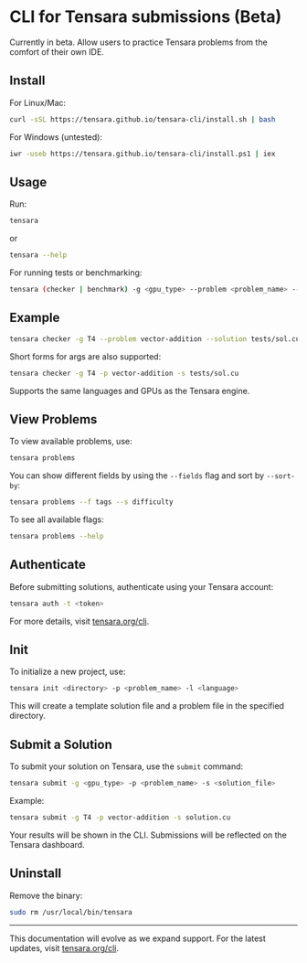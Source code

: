 # CLI for Tensara submissions (Beta)

Currently in beta. Allow users to practice Tensara problems from the comfort of their own IDE.  

## Install
For Linux/Mac:
```bash
curl -sSL https://tensara.github.io/tensara-cli/install.sh | bash
```

For Windows (untested):
```bash
iwr -useb https://tensara.github.io/tensara-cli/install.ps1 | iex
```

## Usage

Run:
```bash
tensara
```
or 
```bash
tensara --help
```

For running tests or benchmarking:
```bash
tensara (checker | benchmark) -g <gpu_type> --problem <problem_name> --solution <solution_file>
```

## Example

```bash
tensara checker -g T4 --problem vector-addition --solution tests/sol.cu
```

Short forms for args are also supported:

```bash
tensara checker -g T4 -p vector-addition -s tests/sol.cu 
```

Supports the same languages and GPUs as the Tensara engine.

## View Problems

To view available problems, use:
```bash
tensara problems
```

You can show different fields by using the `--fields` flag and sort by `--sort-by`:
```bash
tensara problems --f tags --s difficulty
```

To see all available flags:
```bash
tensara problems --help
```

## Authenticate

Before submitting solutions, authenticate using your Tensara account:
```bash
tensara auth -t <token>
```
For more details, visit [tensara.org/cli](https://tensara.org/cli).

## Init 

To initialize a new project, use:
```bash
tensara init <directory> -p <problem_name> -l <language>
```
This will create a template solution file and a problem file in the specified directory.


## Submit a Solution

To submit your solution on Tensara, use the `submit` command:
```bash
tensara submit -g <gpu_type> -p <problem_name> -s <solution_file>
```

Example:
```bash
tensara submit -g T4 -p vector-addition -s solution.cu
```

Your results will be shown in the CLI. Submissions will be reflected on the Tensara dashboard.



## Uninstall

Remove the binary:
```bash
sudo rm /usr/local/bin/tensara
```

---

This documentation will evolve as we expand support. For the latest updates, visit [tensara.org/cli](https://tensara.org/cli).
